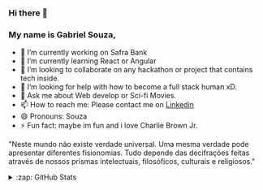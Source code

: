 ### Hi there 👋

### My name is Gabriel Souza,

- 🔭 I’m currently working on Safra Bank
- 🌱 I’m currently learning React or Angular
- 👯 I’m looking to collaborate on any hackathon or project that contains tech inside.
- 🤔 I’m looking for help with how to become a full stack human xD.
- 💬 Ask me about Web develop or Sci-fi Movies.
- 📫 How to reach me: Please contact me on <a href="https://www.linkedin.com/in/gsarruda/">Linkedin</a>
- 😄 Pronouns: Souza
- ⚡ Fun fact: maybe im fun and i love Charlie Brown Jr.

"Neste mundo não existe verdade universal. Uma mesma verdade pode apresentar diferentes fisionomias. Tudo depende das decifrações feitas através de nossos prismas intelectuais, filosóficos, culturais e religiosos."

<details>
  <summary>:zap: GitHub Stats</summary>

  <img align="left" alt="souzgab's GitHub Stats" src="https://github-readme-stats.souzgab.vercel.app/api?username=souzgab&show_icons=true&hide_border=true" />

</details>
